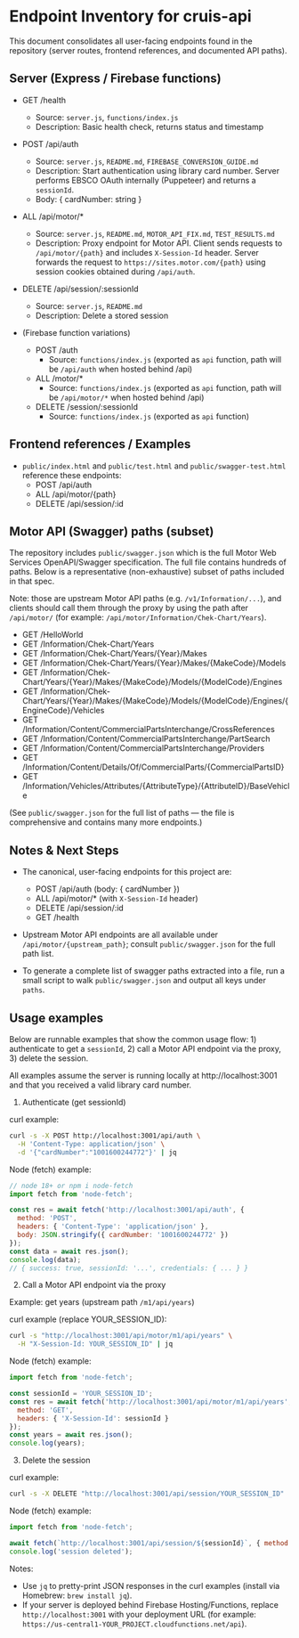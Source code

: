 # Endpoint Inventory for cruis-api

This document consolidates all user-facing endpoints found in the repository (server routes, frontend references, and documented API paths).

## Server (Express / Firebase functions)

- GET  /health
  - Source: `server.js`, `functions/index.js`
  - Description: Basic health check, returns status and timestamp

- POST /api/auth
  - Source: `server.js`, `README.md`, `FIREBASE_CONVERSION_GUIDE.md`
  - Description: Start authentication using library card number. Server performs EBSCO OAuth internally (Puppeteer) and returns a `sessionId`.
  - Body: { cardNumber: string }

- ALL  /api/motor/*
  - Source: `server.js`, `README.md`, `MOTOR_API_FIX.md`, `TEST_RESULTS.md`
  - Description: Proxy endpoint for Motor API. Client sends requests to `/api/motor/{path}` and includes `X-Session-Id` header. Server forwards the request to `https://sites.motor.com/{path}` using session cookies obtained during `/api/auth`.

- DELETE /api/session/:sessionId
  - Source: `server.js`, `README.md`
  - Description: Delete a stored session

- (Firebase function variations)
  - POST /auth
    - Source: `functions/index.js` (exported as `api` function, path will be `/api/auth` when hosted behind /api)
  - ALL /motor/*
    - Source: `functions/index.js` (exported as `api` function, path will be `/api/motor/*` when hosted behind /api)
  - DELETE /session/:sessionId
    - Source: `functions/index.js` (exported as `api` function)


## Frontend references / Examples

- `public/index.html` and `public/test.html` and `public/swagger-test.html` reference these endpoints:
  - POST /api/auth
  - ALL  /api/motor/{path}
  - DELETE /api/session/:id


## Motor API (Swagger) paths (subset)
The repository includes `public/swagger.json` which is the full Motor Web Services OpenAPI/Swagger specification. The full file contains hundreds of paths. Below is a representative (non-exhaustive) subset of paths included in that spec.

Note: those are upstream Motor API paths (e.g. `/v1/Information/...`), and clients should call them through the proxy by using the path after `/api/motor/` (for example: `/api/motor/Information/Chek-Chart/Years`).

- GET /HelloWorld
- GET /Information/Chek-Chart/Years
- GET /Information/Chek-Chart/Years/{Year}/Makes
- GET /Information/Chek-Chart/Years/{Year}/Makes/{MakeCode}/Models
- GET /Information/Chek-Chart/Years/{Year}/Makes/{MakeCode}/Models/{ModelCode}/Engines
- GET /Information/Chek-Chart/Years/{Year}/Makes/{MakeCode}/Models/{ModelCode}/Engines/{EngineCode}/Vehicles
- GET /Information/Content/CommercialPartsInterchange/CrossReferences
- GET /Information/Content/CommercialPartsInterchange/PartSearch
- GET /Information/Content/CommercialPartsInterchange/Providers
- GET /Information/Content/Details/Of/CommercialParts/{CommercialPartsID}
- GET /Information/Vehicles/Attributes/{AttributeType}/{AttributeID}/BaseVehicle

(See `public/swagger.json` for the full list of paths — the file is comprehensive and contains many more endpoints.)


## Notes & Next Steps
- The canonical, user-facing endpoints for this project are:
  - POST /api/auth  (body: { cardNumber })
  - ALL  /api/motor/*  (with `X-Session-Id` header)
  - DELETE /api/session/:id
  - GET /health

- Upstream Motor API endpoints are all available under `/api/motor/{upstream_path}`; consult `public/swagger.json` for the full path list.

- To generate a complete list of swagger paths extracted into a file, run a small script to walk `public/swagger.json` and output all keys under `paths`.

## Usage examples

Below are runnable examples that show the common usage flow: 1) authenticate to get a `sessionId`, 2) call a Motor API endpoint via the proxy, 3) delete the session.

All examples assume the server is running locally at http://localhost:3001 and that you received a valid library card number.

1) Authenticate (get sessionId)

curl example:

```bash
curl -s -X POST http://localhost:3001/api/auth \
  -H 'Content-Type: application/json' \
  -d '{"cardNumber":"1001600244772"}' | jq
```

Node (fetch) example:

```js
// node 18+ or npm i node-fetch
import fetch from 'node-fetch';

const res = await fetch('http://localhost:3001/api/auth', {
  method: 'POST',
  headers: { 'Content-Type': 'application/json' },
  body: JSON.stringify({ cardNumber: '1001600244772' })
});
const data = await res.json();
console.log(data);
// { success: true, sessionId: '...', credentials: { ... } }
```

2) Call a Motor API endpoint via the proxy

Example: get years (upstream path `/m1/api/years`)

curl example (replace YOUR_SESSION_ID):

```bash
curl -s "http://localhost:3001/api/motor/m1/api/years" \
  -H "X-Session-Id: YOUR_SESSION_ID" | jq
```

Node (fetch) example:

```js
import fetch from 'node-fetch';

const sessionId = 'YOUR_SESSION_ID';
const res = await fetch('http://localhost:3001/api/motor/m1/api/years', {
  method: 'GET',
  headers: { 'X-Session-Id': sessionId }
});
const years = await res.json();
console.log(years);
```

3) Delete the session

curl example:

```bash
curl -s -X DELETE "http://localhost:3001/api/session/YOUR_SESSION_ID" | jq
```

Node (fetch) example:

```js
import fetch from 'node-fetch';

await fetch(`http://localhost:3001/api/session/${sessionId}`, { method: 'DELETE' });
console.log('session deleted');
```

Notes:
- Use `jq` to pretty-print JSON responses in the curl examples (install via Homebrew: `brew install jq`).
- If your server is deployed behind Firebase Hosting/Functions, replace `http://localhost:3001` with your deployment URL (for example: `https://us-central1-YOUR_PROJECT.cloudfunctions.net/api`).

